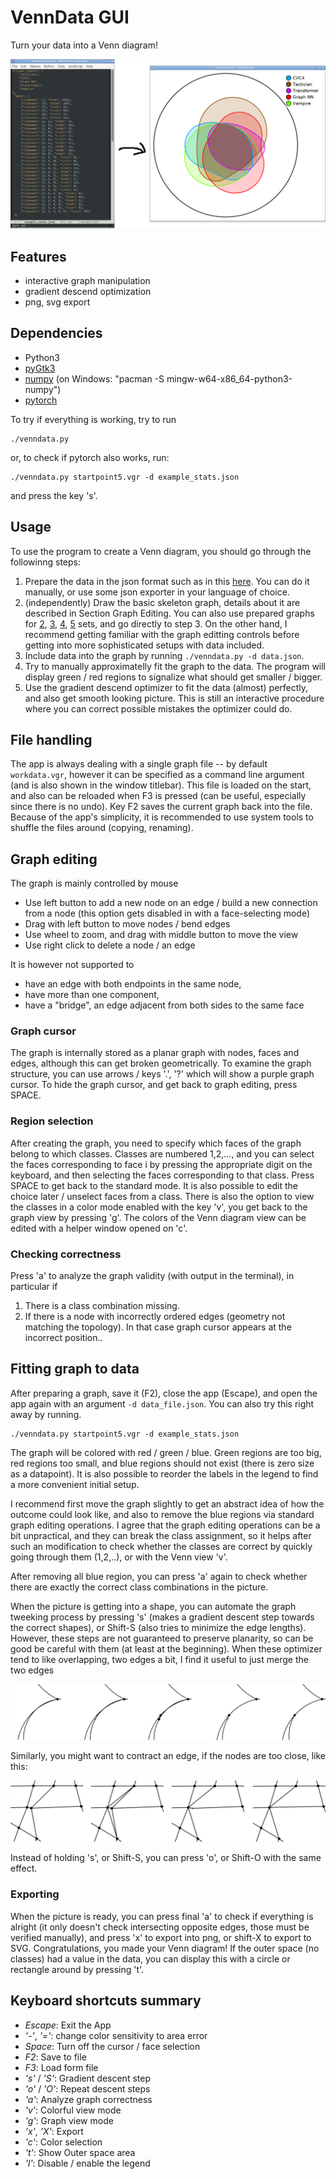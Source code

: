 # VennData GUI
Turn your data into a Venn diagram!

![VennData Showcase](images/showcase.png)

## Features
+ interactive graph manipulation
+ gradient descend optimization
+ png, svg export

## Dependencies
+ Python3
+ [pyGtk3](https://pygobject.readthedocs.io/en/latest/getting_started.html)
+ [numpy](https://pypi.org/project/numpy/) (on Windows: "pacman -S mingw-w64-x86_64-python3-numpy")
+ [pytorch](https://pytorch.org/)

To try if everything is working, try to run
```
./venndata.py
```
or, to check if pytorch also works, run:
```
./venndata.py startpoint5.vgr -d example_stats.json
```
and press the key 's'.

## Usage

To use the program to create a Venn diagram, you should go through the followinng steps:

1. Prepare the data in the json format such as in this [here](example_stats.json). You can do it manually, or use some json exporter in your language of choice.
2. (independently) Draw the basic skeleton graph, details about it are described in Section Graph Editing. You can also use prepared graphs for [2](startpoint2.vgr), [3](startpoint3.vgr), [4](startpoint4.vgr), [5](startpoint5.vgr) sets, and go directly to step 3. On the other hand, I recommend getting familiar with the graph editting controls before getting into more sophisticated setups with data included.
3. Include data into the graph by running `./venndata.py -d data.json`.
4. Try to manually approximatelly fit the graph to the data. The program will display green / red regions to signalize what should get smaller / bigger.
5. Use the gradient descend optimizer to fit the data (almost) perfectly, and also get smooth looking picture. This is still an interactive procedure where you can correct possible mistakes the optimizer could do.

## File handling

The app is always dealing with a single graph file -- by default `workdata.vgr`, however it can be specified as a command line argument (and is also shown in the window titlebar). This file is loaded on the start, and also can be reloaded when F3 is pressed (can be useful, especially since there is no undo). Key F2 saves the current graph back into the file. Because of the app's simplicity, it is recommended to use system tools to shuffle the files around (copying, renaming).

## Graph editing

The graph is mainly controlled by mouse
+ Use left button to add a new node on an edge / build a new connection from a node (this option gets disabled in with a face-selecting mode)
+ Drag with left button to move nodes / bend edges
+ Use wheel to zoom, and drag with middle button to move the view
+ Use right click to delete a node / an edge

It is however not supported to
+ have an edge with both endpoints in the same node,
+ have more than one component,
+ have a "bridge", an edge adjacent from both sides to the same face

### Graph cursor

The graph is internally stored as a planar graph with nodes, faces and edges, although this can get broken geometrically. To examine the graph structure, you can use arrows / keys '.', '?' which will show a purple graph cursor. To hide the graph cursor, and get back to graph editing, press SPACE.

### Region selection

After creating the graph, you need to specify which faces of the graph belong to which classes. Classes are numbered 1,2,..., and you can select the faces corresponding to face i by pressing the appropriate digit on the keyboard, and then selecting the faces corresponding to that class. Press SPACE to get back to the standard mode. It is also possible to edit the choice later / unselect faces from a class.
There is also the option to view the classes in a color mode enabled with the key 'v', you get back to the graph view by pressing 'g'. The colors of the Venn diagram view can be edited with a helper window opened on 'c'.

### Checking correctness

Press 'a' to analyze the graph validity (with output in the terminal), in particular if
1. There is a class combination missing.
2. If there is a node with incorrectly ordered edges (geometry not matching the topology). In that case graph cursor appears at the incorrect position..

## Fitting graph to data

After preparing a graph, save it (F2), close the app (Escape), and open the app again with an argument `-d data_file.json`. You can also try this right away by running.
```
./venndata.py startpoint5.vgr -d example_stats.json
```
The graph will be colored with red / green / blue. Green regions are too big, red regions too small, and blue regions should not exist (there is zero size as a datapoint). It is also possible to reorder the labels in the legend to find a more convenient initial setup.

I recommend first move the graph slightly to get an abstract idea of how the outcome could look like, and also to remove the blue regions via standard graph editing operations. I agree that the graph editing operations can be a bit unpractical, and they can break the class assignment, so it helps after such an modification to check whether the classes are correct by quickly going through them (1,2,..), or with the Venn view 'v'.

After removing all blue region, you can press 'a' again to check whether there are exactly the correct class combinations in the picture.

When the picture is getting into a shape, you can automate the graph tweeking process by pressing 's' (makes a gradient descent step towards the correct shapes), or Shift-S (also tries to minimize the edge lengths). However, these steps are not guaranteed to preserve planarity, so can be good be careful with them (at least at the beginning). When these optimizer tend to like overlapping, two edges a bit, I find it useful to just merge the two edges 

![Gluing an overlapping edge](images/glue-edge.png)

Similarly, you might want to contract an edge, if the nodes are too close, like this:

![Contracting a short edge](images/contract-edge.png)

Instead of holding 's', or Shift-S, you can press 'o', or Shift-O with the same effect.

### Exporting

When the picture is ready, you can press final 'a' to check if everything is alright (it only doesn't check intersecting opposite edges, those must be verified manually), and press 'x' to export into png, or shift-X to export to SVG. Congratulations, you made your Venn diagram!
If the outer space (no classes) had a value in the data, you can display this with a circle or rectangle around by pressing 't'.

## Keyboard shortcuts summary

+ *Escape*: Exit the App
+ *'-'*, *'='*: change color sensitivity to area error
+ *Space*: Turn off the cursor / face selection
+ *F2*: Save to file
+ *F3*: Load form file
+ *'s'* / *'S'*: Gradient descent step
+ *'o'* / *'O'*: Repeat descent steps
+ *'a'*: Analyze graph correctness
+ *'v'*: Colorful view mode
+ *'g'*: Graph view mode
+ *'x'*, *'X'*: Export
+ *'c'*: Color selection
+ *'t'*: Show Outer space area
+ *'l'*: Disable / enable the legend
